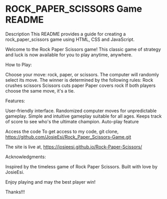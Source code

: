 # ROCK_PAPER_SCISSORS Game README

Description
This README provides a guide for creating a rock_paper_scissors game using HTML, CSS and JavaScript. 

Welcome to the Rock Paper Scissors game! This classic game of strategy and luck is now available for you to play anytime, anywhere.

How to Play:

Choose your move: rock, paper, or scissors.
The computer will randomly select its move.
The winner is determined by the following rules:
Rock crushes scissors
Scissors cuts paper
Paper covers rock
If both players choose the same move, it's a tie.


Features:

User-friendly interface.
Randomized computer moves for unpredictable gameplay.
Simple and intuitive gameplay suitable for all ages.
Keeps track of score to see who's the ultimate champion.
Auto-play feature

Access the code
To get access to my code, git clone, https://github.com/JosieEsi/Rock_Paper_Scissors-Game.git

The site is live at, https://josieesi.github.io/Rock-Paper-Scissors/

Acknowledgments:

Inspired by the timeless game of Rock Paper Scissors.
Built with love by JosieEsi.

Enjoy playing and may the best player win!

Thanks!!!
